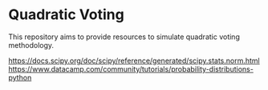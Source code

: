 # Quadratic Voting

This repository aims to provide resources to simulate quadratic voting methodology.


https://docs.scipy.org/doc/scipy/reference/generated/scipy.stats.norm.html
https://www.datacamp.com/community/tutorials/probability-distributions-python
